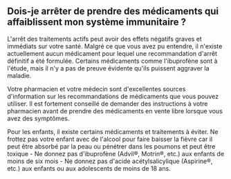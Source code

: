 ## Dois-je arrêter de prendre des médicaments qui affaiblissent mon système immunitaire ? 

L'arrêt des traitements actifs peut avoir des effets négatifs graves et immédiats sur votre santé.  Malgré ce que vous avez pu entendre, il n'existe actuellement aucun médicament pour lequel une recommandation d'arrêt définitif a été formulée.  Certains médicaments comme l'ibuprofène sont à l'étude, mais il n'y a pas de preuve évidente qu'ils puissent aggraver la maladie.  

Votre pharmacien et votre médecin sont d'excellentes sources d'information sur les recommandations de médicaments que vous pouvez utiliser.  Il est fortement conseillé de demander des instructions à votre pharmacien avant de prendre des médicaments en vente libre lorsque vous avez des symptômes. 

Pour les enfants, il existe certains médicaments et traitements à éviter. Ne frottez pas votre enfant avec de l'alcool pour faire baisser la fièvre car il peut être absorbé par la peau ou pénétrer dans les poumons et peut être toxique - Ne donnez pas d'ibuprofène (Advil®, Motrin®, etc.) aux enfants de moins de six mois - Ne donnez pas d'acide acétylsalicylique (Aspirine®, etc.) aux enfants ou aux adolescents de moins de 18 ans.
